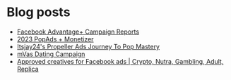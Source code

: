 # Blog posts
<!-- BLOG-POST-LIST:START -->
- [Facebook Advantage+ Campaign Reports](https://afflift.com/f/threads/facebook-advantage-campaign-reports.10197/)
- [2023 PopAds + Monetizer](https://afflift.com/f/threads/2023-popads-monetizer.10185/)
- [Itsjay24&#39;s Propeller Ads Journey To Pop Mastery](https://afflift.com/f/threads/itsjay24s-propeller-ads-journey-to-pop-mastery.10146/)
- [mVas Dating Campaign](https://afflift.com/f/threads/mvas-dating-campaign.10199/)
- [Approved creatives for Facebook ads | Crypto, Nutra, Gambling, Adult, Replica](https://afflift.com/f/threads/approved-creatives-for-facebook-ads-crypto-nutra-gambling-adult-replica.10156/)
<!-- BLOG-POST-LIST:END -->
